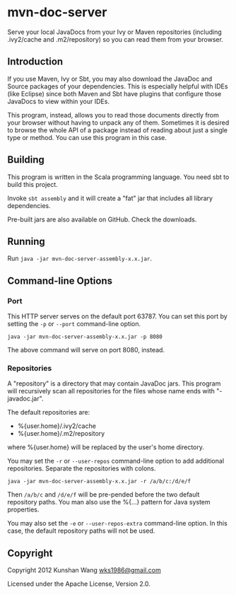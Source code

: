 # mvn-doc-server

Serve your local JavaDocs from your Ivy or Maven repositories
(including .ivy2/cache and .m2/repository) so you can read them from
your browser.

## Introduction

If you use Maven, Ivy or Sbt, you may also download the JavaDoc and
Source packages of your dependencies. This is especially helpful with
IDEs (like Eclipse) since both Maven and Sbt have plugins that
configure those JavaDocs to view within your IDEs.

This program, instead, allows you to read those documents directly
from your browser without having to unpack any of them. Sometimes it
is desired to browse the whole API of a package instead of reading
about just a single type or method. You can use this program in this
case.

## Building

This program is written in the Scala programming language. You need
sbt to build this project.

Invoke `sbt assembly` and it will create a "fat" jar that includes all
library dependencies.

Pre-built jars are also available on GitHub. Check the downloads.

## Running

Run `java -jar mvn-doc-server-assembly-x.x.jar`.

## Command-line Options

### Port

This HTTP server serves on the default port 63787. You can set this
port by setting the `-p` or `--port` command-line option.

`java -jar mvn-doc-server-assembly-x.x.jar -p 8080`

The above command will serve on port 8080, instead.

### Repositories

A "repository" is a directory that may contain JavaDoc jars. This
program will recursively scan all repositories for the files whose
name ends with "-javadoc.jar".

The default repositories are:

- %{user.home}/.ivy2/cache
- %{user.home}/.m2/repository

where %{user.home} will be replaced by the user's home directory.

You may set the `-r` or `--user-repos` command-line option to
add additional repositories. Separate the repositories with colons.

`java -jar mvn-doc-server-assembly-x.x.jar -r /a/b/c:/d/e/f`

Then `/a/b/c` and `/d/e/f` will be pre-pended before the two default
repository paths. You man also use the %{...} pattern for Java system
properties.

You may also set the `-e` or `--user-repos-extra` command-line option.
In this case, the default repository paths will not be used.

## Copyright

Copyright 2012 Kunshan Wang <wks1986@gmail.com>

Licensed under the Apache License, Version 2.0.

